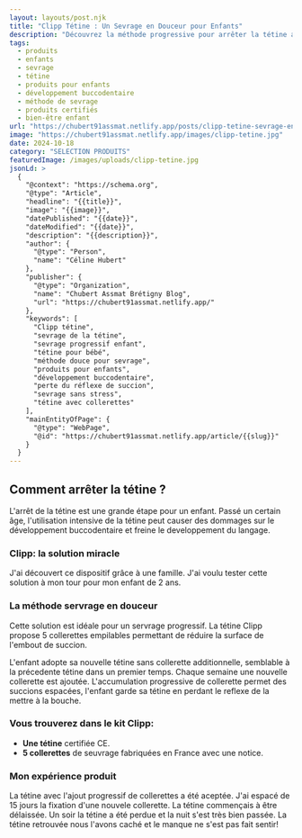 ```yaml
---
layout: layouts/post.njk
title: "Clipp Tétine : Un Sevrage en Douceur pour Enfants"
description: "Découvrez la méthode progressive pour arrêter la tétine avec le dispositif Clipp. Idéale pour un sevrage en douceur et le développement buccodentaire des enfants."
tags: 
  - produits
  - enfants
  - sevrage
  - tétine
  - produits pour enfants
  - développement buccodentaire
  - méthode de sevrage
  - produits certifiés
  - bien-être enfant
url: "https://chubert91assmat.netlify.app/posts/clipp-tetine-sevrage-en-douceur"
image: "https://chubert91assmat.netlify.app/images/clipp-tetine.jpg"
date: 2024-10-18
category: "SELECTION PRODUITS"
featuredImage: /images/uploads/clipp-tetine.jpg
jsonLd: >
  {
    "@context": "https://schema.org",
    "@type": "Article",
    "headline": "{{title}}",
    "image": "{{image}}",
    "datePublished": "{{date}}",
    "dateModified": "{{date}}",
    "description": "{{description}}",
    "author": {
      "@type": "Person",
      "name": "Céline Hubert"
    },
    "publisher": {
      "@type": "Organization",
      "name": "Chubert Assmat Brétigny Blog",
      "url": "https://chubert91assmat.netlify.app/"
    },
    "keywords": [
      "Clipp tétine", 
      "sevrage de la tétine", 
      "sevrage progressif enfant", 
      "tétine pour bébé", 
      "méthode douce pour sevrage", 
      "produits pour enfants", 
      "développement buccodentaire", 
      "perte du réflexe de succion", 
      "sevrage sans stress", 
      "tétine avec collerettes"
    ],
    "mainEntityOfPage": {
      "@type": "WebPage",
      "@id": "https://chubert91assmat.netlify.app/article/{{slug}}"
    }
  }
---
```



## Comment arrêter la tétine ?
L'arrêt de la tétine est une grande étape pour un enfant. Passé un certain âge, l'utilisation intensive de la tétine peut causer des dommages sur le développement buccodentaire et freine le developpement du langage. 

### Clipp: la solution miracle
J'ai découvert ce dispositif grâce à une famille. J'ai voulu tester cette solution à mon tour pour mon enfant de 2 ans.

### La méthode servrage en douceur
Cette solution est idéale pour un servrage progressif. La tétine Clipp propose 5 collerettes empilables permettant de réduire la surface de l'embout de succion.

L'enfant adopte sa nouvelle tétine sans collerette additionnelle, semblable à la précedente tétine dans un premier temps. Chaque semaine une nouvelle collerette est ajoutée. L'accumulation progressive de collerette permet des succions espacées, l'enfant garde sa tétine en perdant le reflexe de la mettre à la bouche.

### Vous trouverez dans le kit Clipp:
- **Une tétine** certifiée CE.
- **5 collerettes**  de seuvrage fabriquées en France avec une notice.


### Mon expérience produit
La tétine avec l'ajout progressif de collerettes a été aceptée. J'ai espacé de 15 jours la fixation d'une nouvele collerette. La tétine commençais à être délaissée. Un soir la tétine a été perdue et la nuit s'est très bien passée. La tétine retrouvée nous l'avons caché et le manque ne s'est pas fait sentir!

